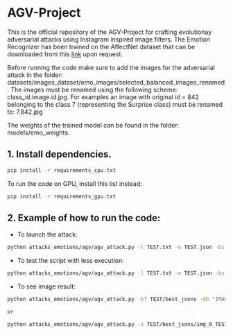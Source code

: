# AGV-Project
This is the official repository of the AGV-Project for crafting evolutionay adversarial attacks using Instagram inspired image filters.
The Emotion Recognizer has been trained on the AffectNet dataset that can be downloaded from this [link](http://mohammadmahoor.com/affectnet/) upon request.

Before running the code make sure to add the images for the adversarial attack in the folder: datasets/images_dataset/emo_images/selected_balanced_images_renamed.
The images must be renamed using the following scheme: class_id.image.id.jpg.
For examples an image with original id = 842 belonging to the class 7 (representing the Surprise class) must be renamed to:  7.842.jpg

The weights of the trained model can be found in the folder: models/emo_weights.
## 1. Install dependencies.
```sh
pip install -r requirements_cpu.txt
```
To run the code on GPU, install this list instead:
```sh
pip install -r requirements_gpu.txt
```

## 2. Example of how to run the code:
- To launch the attack:
```sh
python attacks_emotions/agv/agv_attack.py -l TEST.txt -o TEST.json -bs 1 -e 10 -pp  "offsprings" -ps "direct" -po "ES"  -np 10 -el true -s pareto -df1 ssim -db "IMAGENET-MOBILENET"  -nf 3 -r true -lf TEST.out
```

- To test the script with less execution:
```sh
python attacks_emotions/agv/agv_attack.py -l TEST.txt -o TEST.json -bs 1 -e 1 -pp  "offsprings" -ps "direct" -po "ES"  -np 1 -el true -s pareto -df1 ssim -db "IMAGENET-MOBILENET"  -nf 3 -r true -lf TEST.out -sae 1
```

- To see image result:
```sh
python attacks_emotions/agv/agv_attack.py -bf TEST/best_jsons -db "IMAGENET-MOBILENET" -sae_best=True -img_id 0

or

python attacks_emotions/agv/agv_attack.py -i TEST/best_jsons/img_0_TEST.json -t false -sae 1
```